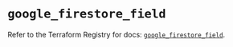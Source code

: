 # `google_firestore_field`

Refer to the Terraform Registry for docs: [`google_firestore_field`](https://registry.terraform.io/providers/hashicorp/google-beta/6.33.0/docs/resources/google_firestore_field).
